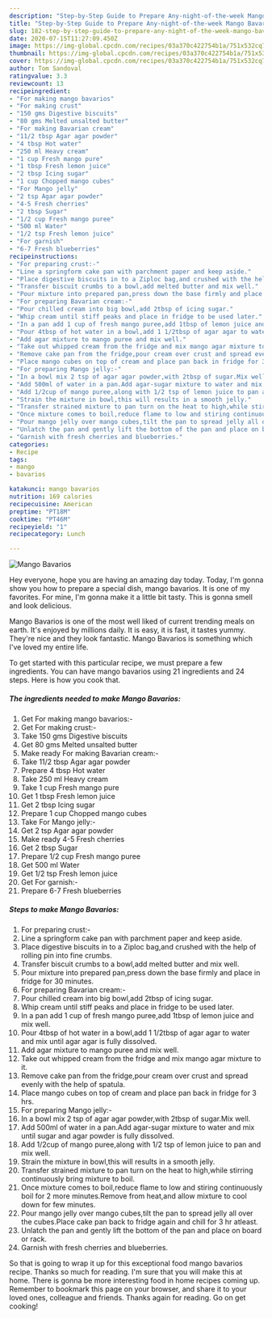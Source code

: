 ```yaml
---
description: "Step-by-Step Guide to Prepare Any-night-of-the-week Mango Bavarios"
title: "Step-by-Step Guide to Prepare Any-night-of-the-week Mango Bavarios"
slug: 182-step-by-step-guide-to-prepare-any-night-of-the-week-mango-bavarios
date: 2020-07-15T11:27:09.450Z
image: https://img-global.cpcdn.com/recipes/03a370c422754b1a/751x532cq70/mango-bavarios-recipe-main-photo.jpg
thumbnail: https://img-global.cpcdn.com/recipes/03a370c422754b1a/751x532cq70/mango-bavarios-recipe-main-photo.jpg
cover: https://img-global.cpcdn.com/recipes/03a370c422754b1a/751x532cq70/mango-bavarios-recipe-main-photo.jpg
author: Tom Sandoval
ratingvalue: 3.3
reviewcount: 13
recipeingredient:
- "For making mango bavarios"
- "For making crust"
- "150 gms Digestive biscuits"
- "80 gms Melted unsalted butter"
- "For making Bavarian cream"
- "11/2 tbsp Agar agar powder"
- "4 tbsp Hot water"
- "250 ml Heavy cream"
- "1 cup Fresh mango pure"
- "1 tbsp Fresh lemon juice"
- "2 tbsp Icing sugar"
- "1 cup Chopped mango cubes"
- "For Mango jelly"
- "2 tsp Agar agar powder"
- "4-5 Fresh cherries"
- "2 tbsp Sugar"
- "1/2 cup Fresh mango puree"
- "500 ml Water"
- "1/2 tsp Fresh lemon juice"
- "For garnish"
- "6-7 Fresh blueberries"
recipeinstructions:
- "For preparing crust:-"
- "Line a springform cake pan with parchment paper and keep aside."
- "Place digestive biscuits in to a Ziploc bag,and crushed with the help of rolling pin into fine crumbs."
- "Transfer biscuit crumbs to a bowl,add melted butter and mix well."
- "Pour mixture into prepared pan,press down the base firmly and place in fridge for 30 minutes."
- "For preparing Bavarian cream:-"
- "Pour chilled cream into big bowl,add 2tbsp of icing sugar."
- "Whip cream until stiff peaks and place in fridge to be used later."
- "In a pan add 1 cup of fresh mango puree,add 1tbsp of lemon juice and mix well."
- "Pour 4tbsp of hot water in a bowl,add 1 1/2tbsp of agar agar to water and mix until agar agar is fully dissolved."
- "Add agar mixture to mango puree and mix well."
- "Take out whipped cream from the fridge and mix mango agar mixture to it."
- "Remove cake pan from the fridge,pour cream over crust and spread evenly with the help of spatula."
- "Place mango cubes on top of cream and place pan back in fridge for 3 hrs."
- "For preparing Mango jelly:-"
- "In a bowl mix 2 tsp of agar agar powder,with 2tbsp of sugar.Mix well."
- "Add 500ml of water in a pan.Add agar-sugar mixture to water and mix until sugar and agar powder is fully dissolved."
- "Add 1/2cup of mango puree,along with 1/2 tsp of lemon juice to pan and mix well."
- "Strain the mixture in bowl,this will results in a smooth jelly."
- "Transfer strained mixture to pan turn on the heat to high,while stirring continuously bring mixture to boil."
- "Once mixture comes to boil,reduce flame to low and stiring continuously boil for 2 more minutes.Remove from heat,and allow mixture to cool down for few minutes."
- "Pour mango jelly over mango cubes,tilt the pan to spread jelly all over the cubes.Place cake pan back to fridge again and chill for 3 hr atleast."
- "Unlatch the pan and gently lift the bottom of the pan and place on board or rack."
- "Garnish with fresh cherries and blueberries."
categories:
- Recipe
tags:
- mango
- bavarios

katakunci: mango bavarios 
nutrition: 169 calories
recipecuisine: American
preptime: "PT18M"
cooktime: "PT46M"
recipeyield: "1"
recipecategory: Lunch

---
```



![Mango Bavarios](https://img-global.cpcdn.com/recipes/03a370c422754b1a/751x532cq70/mango-bavarios-recipe-main-photo.jpg)

Hey everyone, hope you are having an amazing day today. Today, I'm gonna show you how to prepare a special dish, mango bavarios. It is one of my favorites. For mine, I'm gonna make it a little bit tasty. This is gonna smell and look delicious.

Mango Bavarios is one of the most well liked of current trending meals on earth. It's enjoyed by millions daily. It is easy, it is fast, it tastes yummy. They're nice and they look fantastic. Mango Bavarios is something which I've loved my entire life.




To get started with this particular recipe, we must prepare a few ingredients. You can have mango bavarios using 21 ingredients and 24 steps. Here is how you cook that.

<!--inarticleads1-->

##### The ingredients needed to make Mango Bavarios:

1. Get For making mango bavarios:-
1. Get For making crust:-
1. Take 150 gms Digestive biscuits
1. Get 80 gms Melted unsalted butter
1. Make ready For making Bavarian cream:-
1. Take 11/2 tbsp Agar agar powder
1. Prepare 4 tbsp Hot water
1. Take 250 ml Heavy cream
1. Take 1 cup Fresh mango pure
1. Get 1 tbsp Fresh lemon juice
1. Get 2 tbsp Icing sugar
1. Prepare 1 cup Chopped mango cubes
1. Take For Mango jelly:-
1. Get 2 tsp Agar agar powder
1. Make ready 4-5 Fresh cherries
1. Get 2 tbsp Sugar
1. Prepare 1/2 cup Fresh mango puree
1. Get 500 ml Water
1. Get 1/2 tsp Fresh lemon juice
1. Get For garnish:-
1. Prepare 6-7 Fresh blueberries




<!--inarticleads2-->

##### Steps to make Mango Bavarios:

1. For preparing crust:-
1. Line a springform cake pan with parchment paper and keep aside.
1. Place digestive biscuits in to a Ziploc bag,and crushed with the help of rolling pin into fine crumbs.
1. Transfer biscuit crumbs to a bowl,add melted butter and mix well.
1. Pour mixture into prepared pan,press down the base firmly and place in fridge for 30 minutes.
1. For preparing Bavarian cream:-
1. Pour chilled cream into big bowl,add 2tbsp of icing sugar.
1. Whip cream until stiff peaks and place in fridge to be used later.
1. In a pan add 1 cup of fresh mango puree,add 1tbsp of lemon juice and mix well.
1. Pour 4tbsp of hot water in a bowl,add 1 1/2tbsp of agar agar to water and mix until agar agar is fully dissolved.
1. Add agar mixture to mango puree and mix well.
1. Take out whipped cream from the fridge and mix mango agar mixture to it.
1. Remove cake pan from the fridge,pour cream over crust and spread evenly with the help of spatula.
1. Place mango cubes on top of cream and place pan back in fridge for 3 hrs.
1. For preparing Mango jelly:-
1. In a bowl mix 2 tsp of agar agar powder,with 2tbsp of sugar.Mix well.
1. Add 500ml of water in a pan.Add agar-sugar mixture to water and mix until sugar and agar powder is fully dissolved.
1. Add 1/2cup of mango puree,along with 1/2 tsp of lemon juice to pan and mix well.
1. Strain the mixture in bowl,this will results in a smooth jelly.
1. Transfer strained mixture to pan turn on the heat to high,while stirring continuously bring mixture to boil.
1. Once mixture comes to boil,reduce flame to low and stiring continuously boil for 2 more minutes.Remove from heat,and allow mixture to cool down for few minutes.
1. Pour mango jelly over mango cubes,tilt the pan to spread jelly all over the cubes.Place cake pan back to fridge again and chill for 3 hr atleast.
1. Unlatch the pan and gently lift the bottom of the pan and place on board or rack.
1. Garnish with fresh cherries and blueberries.




So that is going to wrap it up for this exceptional food mango bavarios recipe. Thanks so much for reading. I'm sure that you will make this at home. There is gonna be more interesting food in home recipes coming up. Remember to bookmark this page on your browser, and share it to your loved ones, colleague and friends. Thanks again for reading. Go on get cooking!
